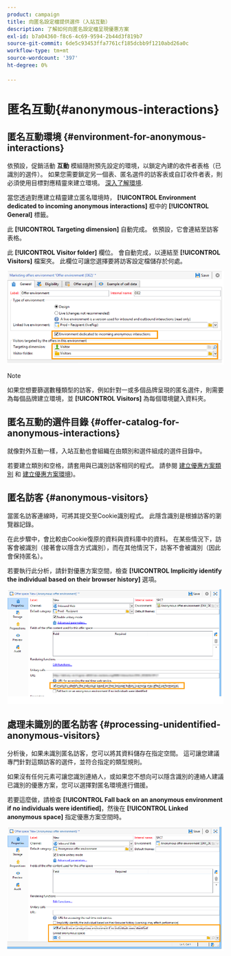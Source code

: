```yaml
---
product: campaign
title: 向匿名設定檔提供選件（入站互動）
description: 了解如何向匿名設定檔呈現優惠方案
exl-id: b7a04360-f8c6-4c69-9594-2b44d3f819b7
source-git-commit: 6de5c93453ffa7761cf185dcbb9f1210abd26a0c
workflow-type: tm+mt
source-wordcount: '397'
ht-degree: 0%

---
```


# 匿名互動{#anonymous-interactions}

## 匿名互動環境 {#environment-for-anonymous-interactions}

依預設，促銷活動 **互動** 模組隨附預先設定的環境，以鎖定內建的收件者表格（已識別的選件）。 如果您需要鎖定另一個表、匿名選件的訪客表或自訂收件者表，則必須使用目標對應精靈來建立環境。 [深入了解環境](interaction-env.md).

當您透過對應建立精靈建立匿名環境時， **[!UICONTROL Environment dedicated to incoming anonymous interactions]** 框中的 **[!UICONTROL General]** 標籤。

此 **[!UICONTROL Targeting dimension]** 自動完成。 依預設，它會連結至訪客表格。

此 **[!UICONTROL Visitor folder]** 欄位。 會自動完成，以連結至 **[!UICONTROL Visitors]** 檔案夾。 此欄位可讓您選擇要將訪客設定檔儲存於何處。

![](assets/anonymous_environment_option.png)

>[!NOTE]
>
>如果您想要篩選數種類型的訪客，例如針對一或多個品牌呈現的匿名選件，則需要為每個品牌建立環境，並 **[!UICONTROL Visitors]** 為每個環境鍵入資料夾。

## 匿名互動的選件目錄 {#offer-catalog-for-anonymous-interactions}

就像對外互動一樣，入站互動也會組織在由類別和選件組成的選件目錄中。

若要建立類別和空格，請套用與已識別訪客相同的程式。 請參閱 [建立優惠方案類別](interaction-offer-catalog.md#creating-offer-categories) 和 [建立優惠方案環境](interaction-env.md#creating-an-offer-environment))。

## 匿名訪客 {#anonymous-visitors}

當匿名訪客連線時，可將其提交至Cookie識別程式。 此隱含識別是根據訪客的瀏覽器記錄。

在此步驟中，會比較由Cookie復原的資料與資料庫中的資料。 在某些情況下，訪客會被識別（接著會以隱含方式識別），而在其他情況下，訪客不會被識別（因此會保持匿名）。

若要執行此分析，請針對優惠方案空間，檢查 **[!UICONTROL Implicitly identify the individual based on their browser history]** 選項。

![](assets/identification_anonymous_visitors.png)

## 處理未識別的匿名訪客 {#processing-unidentified-anonymous-visitors}

分析後，如果未識別匿名訪客，您可以將其資料儲存在指定空間。 這可讓您建議專門針對這類訪客的選件，並符合指定的類型規則。

如果沒有任何元素可讓您識別連絡人，或如果您不想向可以隱含識別的連絡人建議已識別的優惠方案，您可以選擇對匿名環境進行備援。

若要這麼做，請檢查 **[!UICONTROL Fall back on an anonymous environment if no individuals were identified]**，然後在 **[!UICONTROL Linked anonymous space]** 指定優惠方案空間時。

![](assets/anonymous_to_anonymous_environment.png)
